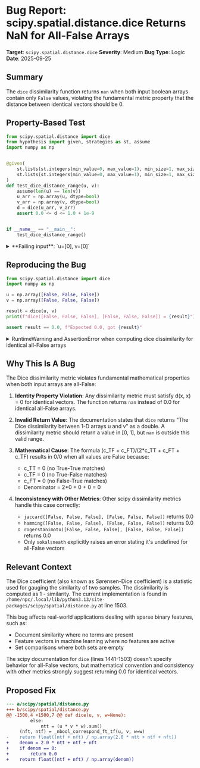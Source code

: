 # Bug Report: scipy.spatial.distance.dice Returns NaN for All-False Arrays

**Target**: `scipy.spatial.distance.dice`
**Severity**: Medium
**Bug Type**: Logic
**Date**: 2025-09-25

## Summary

The `dice` dissimilarity function returns `nan` when both input boolean arrays contain only `False` values, violating the fundamental metric property that the distance between identical vectors should be 0.

## Property-Based Test

```python
from scipy.spatial.distance import dice
from hypothesis import given, strategies as st, assume
import numpy as np


@given(
    st.lists(st.integers(min_value=0, max_value=1), min_size=1, max_size=30),
    st.lists(st.integers(min_value=0, max_value=1), min_size=1, max_size=30)
)
def test_dice_distance_range(u, v):
    assume(len(u) == len(v))
    u_arr = np.array(u, dtype=bool)
    v_arr = np.array(v, dtype=bool)
    d = dice(u_arr, v_arr)
    assert 0.0 <= d <= 1.0 + 1e-9


if __name__ == "__main__":
    test_dice_distance_range()
```

<details>

<summary>
**Failing input**: `u=[0], v=[0]`
</summary>
```
/home/npc/.local/lib/python3.13/site-packages/scipy/spatial/distance.py:1503: RuntimeWarning: invalid value encountered in divide
  return float((ntf + nft) / np.array(2.0 * ntt + ntf + nft))
Traceback (most recent call last):
  File "/home/npc/pbt/agentic-pbt/worker_/26/hypo.py", line 19, in <module>
    test_dice_distance_range()
    ~~~~~~~~~~~~~~~~~~~~~~~~^^
  File "/home/npc/pbt/agentic-pbt/worker_/26/hypo.py", line 7, in test_dice_distance_range
    st.lists(st.integers(min_value=0, max_value=1), min_size=1, max_size=30),
               ^^^
  File "/home/npc/miniconda/lib/python3.13/site-packages/hypothesis/core.py", line 2124, in wrapped_test
    raise the_error_hypothesis_found
  File "/home/npc/pbt/agentic-pbt/worker_/26/hypo.py", line 15, in test_dice_distance_range
    assert 0.0 <= d <= 1.0 + 1e-9
           ^^^^^^^^^^^^^^^^^^^^^^
AssertionError
Falsifying example: test_dice_distance_range(
    u=[0],
    v=[0],
)
```
</details>

## Reproducing the Bug

```python
from scipy.spatial.distance import dice
import numpy as np

u = np.array([False, False, False])
v = np.array([False, False, False])

result = dice(u, v)
print(f"dice([False, False, False], [False, False, False]) = {result}")

assert result == 0.0, f"Expected 0.0, got {result}"
```

<details>

<summary>
RuntimeWarning and AssertionError when computing dice dissimilarity for identical all-False arrays
</summary>
```
/home/npc/.local/lib/python3.13/site-packages/scipy/spatial/distance.py:1503: RuntimeWarning: invalid value encountered in divide
  return float((ntf + nft) / np.array(2.0 * ntt + ntf + nft))
dice([False, False, False], [False, False, False]) = nan
Traceback (most recent call last):
  File "/home/npc/pbt/agentic-pbt/worker_/26/repo.py", line 10, in <module>
    assert result == 0.0, f"Expected 0.0, got {result}"
           ^^^^^^^^^^^^^
AssertionError: Expected 0.0, got nan
```
</details>

## Why This Is A Bug

The Dice dissimilarity metric violates fundamental mathematical properties when both input arrays are all-False:

1. **Identity Property Violation**: Any dissimilarity metric must satisfy d(x, x) = 0 for identical vectors. The function returns `nan` instead of 0.0 for identical all-False arrays.

2. **Invalid Return Value**: The documentation states that `dice` returns "The Dice dissimilarity between 1-D arrays u and v" as a double. A dissimilarity metric should return a value in [0, 1], but `nan` is outside this valid range.

3. **Mathematical Cause**: The formula (c_TF + c_FT)/(2*c_TT + c_FT + c_TF) results in 0/0 when all values are False because:
   - c_TT = 0 (no True-True matches)
   - c_TF = 0 (no True-False matches)
   - c_FT = 0 (no False-True matches)
   - Denominator = 2*0 + 0 + 0 = 0

4. **Inconsistency with Other Metrics**: Other scipy dissimilarity metrics handle this case correctly:
   - `jaccard([False, False, False], [False, False, False])` returns 0.0
   - `hamming([False, False, False], [False, False, False])` returns 0.0
   - `rogerstanimoto([False, False, False], [False, False, False])` returns 0.0
   - Only `sokalsneath` explicitly raises an error stating it's undefined for all-False vectors

## Relevant Context

The Dice coefficient (also known as Sørensen-Dice coefficient) is a statistic used for gauging the similarity of two samples. The dissimilarity is computed as 1 - similarity. The current implementation is found in `/home/npc/.local/lib/python3.13/site-packages/scipy/spatial/distance.py` at line 1503.

This bug affects real-world applications dealing with sparse binary features, such as:
- Document similarity where no terms are present
- Feature vectors in machine learning where no features are active
- Set comparisons where both sets are empty

The scipy documentation for `dice` (lines 1441-1503) doesn't specify behavior for all-False vectors, but mathematical convention and consistency with other metrics strongly suggest returning 0.0 for identical vectors.

## Proposed Fix

```diff
--- a/scipy/spatial/distance.py
+++ b/scipy/spatial/distance.py
@@ -1500,4 +1500,7 @@ def dice(u, v, w=None):
         else:
             ntt = (u * v * w).sum()
     (nft, ntf) = _nbool_correspond_ft_tf(u, v, w=w)
-    return float((ntf + nft) / np.array(2.0 * ntt + ntf + nft))
+    denom = 2.0 * ntt + ntf + nft
+    if denom == 0:
+        return 0.0
+    return float((ntf + nft) / np.array(denom))
```